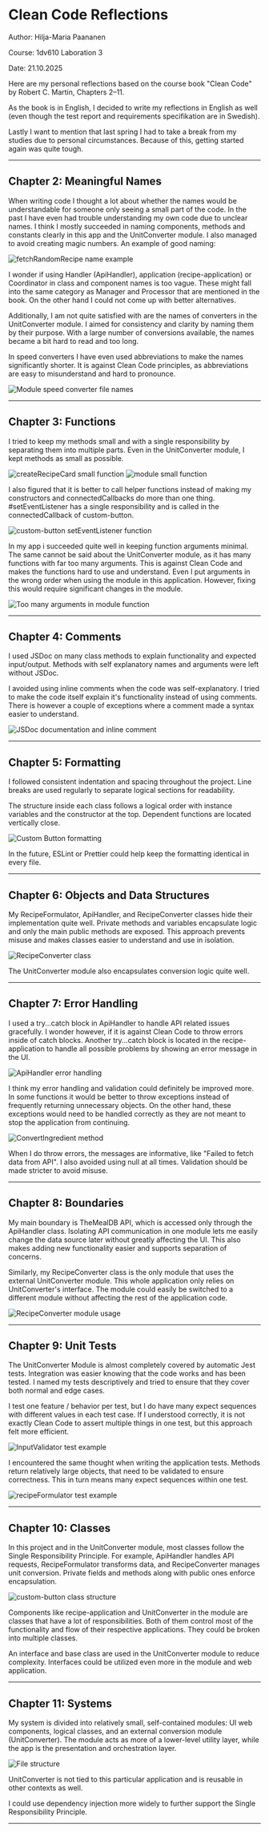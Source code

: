 # Clean Code Reflections  
Author: Hilja-Maria Paananen 

Course: 1dv610 Laboration 3

Date: 21.10.2025

Here are my personal reflections based on the course book "Clean Code" by Robert C. Martin, Chapters 2–11.  

As the book is in English, I decided to write my reflections in English as well (even though the test report and requirements specifikation are in Swedish).

Lastly I want to mention that last spring I had to take a break from my studies due to personal circumstances. Because of this, getting started again was quite tough. 

---

## Chapter 2: Meaningful Names

When writing code I thought a lot about whether the names would be understandable for someone only seeing a small part of the code. In the past I have even had trouble understanding my own code due to unclear names. I think I mostly succeeded in naming components, methods and constants clearly in this app and the UnitConverter module. I also managed to avoid creating magic numbers.
An example of good naming:

![fetchRandomRecipe name example](reflection-images/naming-example.png)

I wonder if using Handler (ApiHandler), application (recipe-application) or Coordinator in class and component names is too vague. These might fall into the same category as Manager and Processor that are mentioned in the book. On the other hand I could not come up with better alternatives.

Additionally, I am not quite satisfied with are the names of converters in the UnitConverter module. I aimed for consistency and clarity by naming them by their purpose. With a large number of conversions available, the names became a bit hard to read and too long. 

In speed converters I have even used abbreviations to make the names significantly shorter. It is against Clean Code principles, as abbreviations are easy to misunderstand and hard to pronounce.

![Module speed converter file names](reflection-images/module-filenames.png)

---

## Chapter 3: Functions

I tried to keep my methods small and with a single responsibility by separating them into multiple parts. Even in the UnitConverter module, I kept methods as small as possible.

![createRecipeCard small function](reflection-images/small-clear-function.png)
![module small function](reflection-images/module-small-function.png)

I also figured that it is better to call helper functions instead of making my constructors and connectedCallbacks do more than one thing. #setEventListener has a single responsibility and is called in the connectedCallback of custom-button. 

![custom-button setEventListener function](reflection-images/do-one-thing-function.png)

In my app i succeeded quite well in keeping function arguments minimal. The same  cannot be said about the UnitConverter module, as it has many functions with far too many arguments. This is against Clean Code and makes the functions hard to use and understand. Even I put arguments in the wrong order when using the module in this application. However, fixing this would require significant changes in the module.

![Too many arguments in module function](reflection-images/multiple-arguments.png)

---

## Chapter 4: Comments

I used JSDoc on many class methods to explain functionality and expected input/output. Methods with self explanatory names and arguments were left without JSDoc. 

I avoided using inline comments when the code was self-explanatory. I tried to make the code itself explain it's functionality instead of using comments.
There is however a couple of exceptions where a comment made a syntax easier to understand.

![JSDoc documentation and inline comment](reflection-images/documentation-and-comments.png)


---

## Chapter 5: Formatting

I followed consistent indentation and spacing throughout the project. Line breaks are used regularly to separate logical sections for readability.   

The structure inside each class follows a logical order with instance variables and the constructor at the top. Dependent functions are located vertically close.

![Custom Button formatting](reflection-images/formatting-example.png)

In the future, ESLint or Prettier could help keep the formatting identical in every file.

---

## Chapter 6: Objects and Data Structures

My RecipeFormulator, ApiHandler, and RecipeConverter classes hide their implementation quite well. Private methods and variables encapsulate logic and only the main public methods are exposed. This approach prevents misuse and makes classes easier to understand and use in isolation. 

![RecipeConverter class](reflection-images/data-abstraction.png)

The UnitConverter module also encapsulates conversion logic quite well. 

---

## Chapter 7: Error Handling

I used a try...catch block in ApiHandler to handle API related issues gracefully. I wonder however, if it is against Clean Code to throw errors inside of catch blocks. Another try...catch block is located in the recipe-application to handle all possible problems by showing an error message in the UI. 

![ApiHandler error handling](reflection-images/error-handling.png)

I think my error handling and validation could definitely be improved more. In some functions it would be better to throw exceptions instead of frequently returning unnecessary objects. On the other hand, these exceptions would need to be handled correctly as they are not meant to stop the application from continuing.

![ConvertIngredient method](reflection-images/frequent-returns.png)

When I do throw errors, the messages are informative, like "Failed to fetch data from API". I also avoided using null at all times. Validation should be made stricter to avoid misuse.

---

## Chapter 8: Boundaries

My main boundary is TheMealDB API, which is accessed only through the ApiHandler class. Isolating API communication in one module lets me easily change the data source later without greatly affecting the UI. This also makes adding new functionality easier and supports separation of concerns.

Similarly, my RecipeConverter class is the only module that uses the external UnitConverter module. This whole application only relies on UnitConverter's interface. The module could easily be switched to a different module without affecting the rest of the application code.

![RecipeConverter module usage](reflection-images/module-usage.png)

---

## Chapter 9: Unit Tests

The UnitConverter Module is almost completely covered by automatic Jest tests. Integration was easier knowing that the code works and has been tested. I named my tests descriptively and tried to ensure that they cover both normal and edge cases. 

I test one feature / behavior per test, but I do have many expect sequences with different values in each test case. If I understood correctly, it is not exactly Clean Code to assert multiple things in one test, but this approach felt more efficient.

![InputValidator test example](reflection-images/test-example.png)

I encountered the same thought when writing the application tests. Methods return relatively large objects, that need to be validated to ensure correctness. This in turn means many expect sequences within one test.

![recipeFormulator test example](reflection-images/test-example2.png)

---

## Chapter 10: Classes

In this project and in the UnitConverter module, most classes follow the Single Responsibility Principle. For example, ApiHandler handles API requests, RecipeFormulator transforms data, and RecipeConverter manages unit conversion. 
Private fields and methods along with public ones enforce encapsulation.

![custom-button class structure](reflection-images/class-example.png)

Components like recipe-application and UnitConverter in the module are classes that have a lot of responsibilities. Both of them control most of the functionality and flow of their respective applications. They could be broken into multiple classes.

An interface and base class are used in the UnitConverter module to reduce complexity. Interfaces could be utilized even more in the module and web application.

---

## Chapter 11: Systems

My system is divided into relatively small, self-contained modules: UI web components, logical classes, and an external conversion module (UnitConverter). The module acts as more of a lower-level utility layer, while the app is the presentation and orchestration layer. 

![File structure](reflection-images/file-structure.png)

UnitConverter is not tied to this particular application and is reusable in other contexts as well. 

I could use dependency injection more widely to further support the Single Responsibility Principle. 

---
